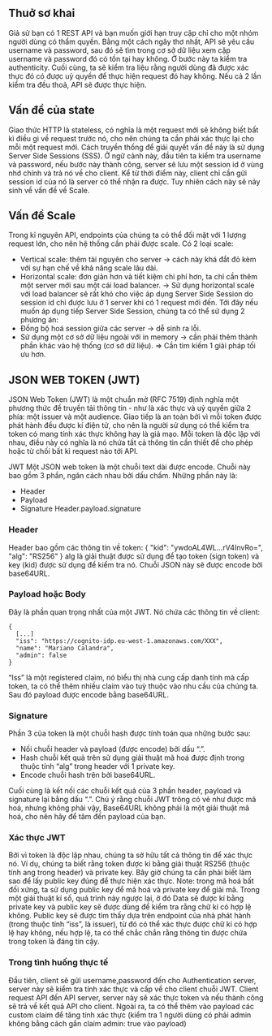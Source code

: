 ## Thuở sơ khai
Giả sử bạn có 1 REST API và bạn muốn giới hạn truy cập chỉ cho một nhóm người dùng có thẩm quyền. Bằng một cách ngây thơ nhất, API sẽ yêu cầu username và password, sau đó sẽ tìm trong cơ sở dữ liệu xem cặp username và password đó có tồn tại hay không. Ở bước này ta kiểm tra authenticity. Cuối cùng, ta sẽ kiểm tra liệu rằng người dùng đã được xác thực đó có được uỷ quyền để thực hiện request đó hay không. Nếu cả 2 lần kiểm tra đều thoả, API sẽ được thực hiện.

## Vấn đề của state
Giao thức HTTP là stateless, có nghĩa là một request mới sẽ không biết bất kì điều gì về request trước nó, cho nên chúng ta cần phải xác thực lại cho mỗi một request mới.
Cách truyền thống để giải quyết vấn đề này là sử dụng Server Side Sessions (SSS). Ở ngữ cảnh này, đầu tiên ta kiểm tra username và password, nếu bước này thành công, server sẽ lưu một session id ở vùng nhớ chính và trả nó về cho client. Kể từ thời điểm này, client chỉ cần gửi session id của nó là server có thể nhận ra được. Tuy nhiên cách này sẽ nảy sinh về vấn đề về Scale.

## Vấn đề Scale
Trong kỉ nguyên API, endpoints của chúng ta có thể đối mặt với 1 lượng request lớn, cho nên hệ thống cần phải được scale. Có 2 loại scale:
+ Vertical scale: thêm tài nguyên cho server -> cách này khá đắt đỏ kèm với sự hạn chế về khả năng scale lâu dài.
+ Horizontal scale: đơn giản hơn và tiết kiệm chi phí hơn, ta chỉ cần thêm một server mới sau một cái load balancer.
-> Sử dụng horizontal scale với load balancer sẽ rất khó cho việc áp dụng Server Side Session do session id chỉ được lưu ở 1 server khi có 1 request mới đến. Tới đây nếu muốn áp dụng tiếp Server Side Session, chúng ta có thể sử dụng 2 phương án:
+ Đồng bộ hoá session giữa các server -> dễ sinh ra lỗi.
+ Sử dụng một cơ sở dữ liệu ngoài với in memory -> cần phải thêm thành phần khác vào hệ thống (cơ sở dữ liệu).
=> Cần tìm kiếm 1 giải pháp tối ưu hơn.

## JSON WEB TOKEN (JWT)
JSON Web Token (JWT) là một chuẩn mở (RFC 7519) định nghĩa một phương thức để truyền tải thông tin - như là xác thực và uỷ quyền giữa 2 phía: một issuer và một audience. Giao tiếp là an toàn bởi vì mỗi token được phát hành đều được kí điện tử, cho nên là người sử dụng có thể kiểm tra token có mang tính xác thực không hay là giả mạo.
Mỗi token là độc lập với nhau, điều này có nghĩa là nó chứa tất cả thông tin cần thiết để cho phép hoặc từ chối bất kì request nào tới API. 

JWT
Một JSON web token là một chuỗi text dài được encode. Chuỗi này bao gồm 3 phần, ngăn cách nhau bởi dấu chấm. Những phần này là:
+ Header
+ Payload
+ Signature
Header.payload.signature

### Header
Header bao gồm các thông tin về token:
{
  "kid": "ywdoAL4WL...rV4InvRo=",
  "alg": "RS256"
}
alg là giải thuật được sử dụng để tạo token (sign token) và key (kid) được sử dụng để kiểm tra nó. Chuỗi JSON này sẽ được encode bởi base64URL.

### Payload hoặc Body
Đây là phần quan trọng nhất của một JWT. Nó chứa các thông tin về client:
```
{
  [...]
  "iss": "https://cognito-idp.eu-west-1.amazonaws.com/XXX",
  "name": "Mariano Calandra",
  "admin": false
}
```
“Iss” là một registered claim, nó biểu thị nhà cung cấp danh tính mà cấp token, ta có thể thêm nhiều claim vào tuỳ thuộc vào nhu cầu của chúng ta.
Sau đó payload được encode bằng base64URL.

### Signature
Phần 3 của token là một chuỗi hash được tính toán qua những bước sau:
+ Nối chuỗi header và payload (được encode) bởi dấu “.”.
+ Hash chuỗi kết quả trên sử dụng giải thuật mã hoá được định trong thuộc tính “alg” trong header với 1 private key.
+ Encode chuỗi hash trên bởi base64URL.

Cuối cùng là kết nối các chuỗi kết quả của 3 phần header, payload và signature lại bằng dấu “.”.
Chú ý rằng chuỗi JWT trông có vẻ như được mã hoá, nhưng không phải vậy, Base64URL không phải là một giải thuật mã hoá, cho nên hãy để tâm đến payload của bạn.

### Xác thực JWT
Bởi vì token là độc lập nhau, chúng ta sở hữu tất cả thông tin để xác thực nó. Ví dụ, chúng ta biết rằng token được kí bằng giải thuật RS256 (thuộc tính ang trong header) và private key. Bây giờ chúng ta cần phải biết làm sao để lấy public key đúng để thực hiện xác thực.
Note: trong mã hoá bất đối xứng, ta sử dụng public key để mã hoá và private key để giải mã. Trong một giải thuật kí số, quá trình này ngược lại, ở đó Data sẽ được kí bằng private key và public key sẽ được dùng để kiểm tra rằng chữ kí có hợp lệ không.
Public key sẽ được tìm thấy dựa trên endpoint của nhà phát hành (trong thuộc tính “iss”, là issuer), từ đó có thể xác thực được chữ kí có hợp lệ hay không, nếu hợp lệ, ta có thể chắc chắn rằng thông tin được chứa trong token là đáng tin cậy.

### Trong tình huống thực tế
Đầu tiên, client sẽ gửi username,password đến cho Authentication server, server này sẽ kiểm tra tính xác thực và cấp về cho client chuỗi JWT. Client request API đến API server, server này sẽ xác thực token và nếu thành công sẽ trả về kết quả API cho client.
Ngoài ra, ta có thể thêm vào payload các custom claim để tăng tính xác thực (kiểm tra 1 người dùng có phải admin không bằng cách gắn claim admin: true vào payload)